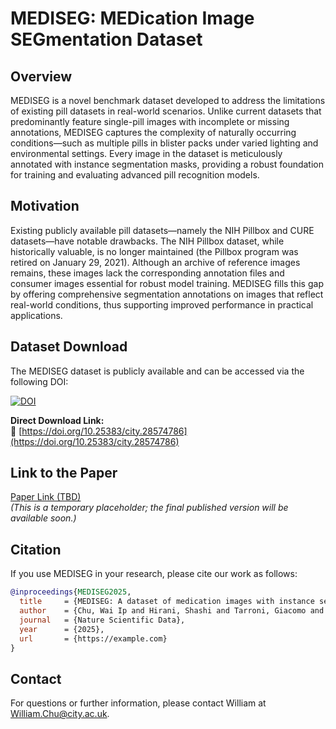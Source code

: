# MEDISEG: MEDication Image SEGmentation Dataset

## Overview

MEDISEG is a novel benchmark dataset developed to address the limitations of existing pill datasets in real-world scenarios. Unlike current datasets that predominantly feature single-pill images with incomplete or missing annotations, MEDISEG captures the complexity of naturally occurring conditions—such as multiple pills in blister packs under varied lighting and environmental settings. Every image in the dataset is meticulously annotated with instance segmentation masks, providing a robust foundation for training and evaluating advanced pill recognition models.

## Motivation

Existing publicly available pill datasets—namely the NIH Pillbox and CURE datasets—have notable drawbacks. The NIH Pillbox dataset, while historically valuable, is no longer maintained (the Pillbox program was retired on January 29, 2021). Although an archive of reference images remains, these images lack the corresponding annotation files and consumer images essential for robust model training. MEDISEG fills this gap by offering comprehensive segmentation annotations on images that reflect real-world conditions, thus supporting improved performance in practical applications.

## Dataset Download

The MEDISEG dataset is publicly available and can be accessed via the following DOI:  

[![DOI](https://zenodo.org/badge/DOI/10.25383/city.28574786.svg)](https://doi.org/10.25383/city.28574786)  

**Direct Download Link:**  
🔗 [https://doi.org/10.25383/city.28574786](https://doi.org/10.25383/city.28574786) 

## Link to the Paper

[Paper Link (TBD)](https://example.com)  
*(This is a temporary placeholder; the final published version will be available soon.)*

## Citation

If you use MEDISEG in your research, please cite our work as follows:

```bibtex
@inproceedings{MEDISEG2025,
  title     = {MEDISEG: A dataset of medication images with instance segmentation masks for preventing adverse drug events},
  author    = {Chu, Wai Ip and Hirani, Shashi and Tarroni, Giacomo and Li, Ling},
  journal   = {Nature Scientific Data},
  year      = {2025},
  url       = {https://example.com}
}
```

## Contact

For questions or further information, please contact William at William.Chu@city.ac.uk.
